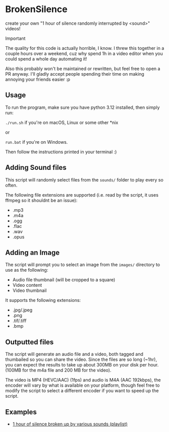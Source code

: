 # BrokenSilence
create your own "1 hour of silence randomly interrupted by &lt;sound>" videos!

> [!IMPORTANT]
> The quality for this code is actually horrible, I know. I threw this together
> in a couple hours over a weekend, cuz why spend 1h in a video editor when you
> could spend a whole day automating it!

Also this probably won't be maintained or rewritten, but feel free to open a PR anyway. I'll
gladly accept people spending their time on making annoying your friends easier :p

## Usage

To run the program, make sure you have python 3.12 installed, then simply run:

`./run.sh` if you're on macOS, Linux or some other *nix

or

`run.bat` if you're on Windows.


Then follow the instructions printed in your terminal :)


## Adding Sound files

This script will randomly select files from the `sounds/` folder to play every so often.

The following file extensions are supported (i.e. read by the script, it uses ffmpeg so it shouldnt be an issue):
* .mp3
* .m4a
* .ogg
* .flac
* .wav
* .opus


## Adding an Image

The script will prompt you to select an image from the `images/` directory to use as the following:
* Audio file thumbnail (will be cropped to a square)
* Video content
* Video thumbnail

It supports the following extensions:
* .jpg/.jpeg
* .png
* .tif/.tiff
* .bmp


## Outputted files

The script will generate an audio file and a video, both tagged and thumbailed so you can share the video.
Since the files are so long (~1hr), you can expect the results to take up about 300MB on your disk per hour.
(100MB for the m4a file and 200 MB for the video).

The video is MP4 (HEVC/AAC) (1fps) and audio is M4A (AAC 192kbps), the encoder will vary by what is available on your
platform, though feel free to modify the script to select a different encoder if you want to speed up the script.


## Examples

* [1 hour of silence broken up by various sounds (playlist)](https://youtube.com/playlist?list=PLYwid3dI6PP2Sy9DUtMoj5ZpLJqD88D4p)
